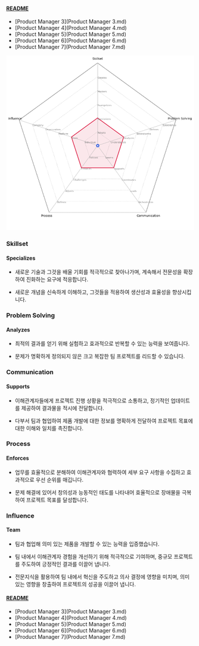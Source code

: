 
#### [README](README.md)
* [Product Manager 3](Product Manager 3.md)
* [Product Manager 4](Product Manager 4.md)
* [Product Manager 5](Product Manager 5.md)
* [Product Manager 6](Product Manager 6.md)
* [Product Manager 7](Product Manager 7.md)
<picture>
  <img alt="Template Chart" src="charts/Product Manager 4.png">
</picture>

        
### Skillset
            
#### Specializes

* 새로운 기술과 그것을 배울 기회를 적극적으로 찾아나가며, 계속해서 전문성을 확장하여 진화하는 요구에 적응합니다.

* 새로운 개념을 신속하게 이해하고, 그것들을 적용하여 생산성과 효율성을 향상시킵니다.
        
### Problem Solving
            
#### Analyzes

* 최적의 결과를 얻기 위해 실험하고 효과적으로 반복할 수 있는 능력을 보여줍니다.

* 문제가 명확하게 정의되지 않은 크고 복잡한 팀 프로젝트를 리드할 수 있습니다.

### Communication
            
#### Supports

* 이해관계자들에게 프로젝트 진행 상황을 적극적으로 소통하고, 정기적인 업데이트를 제공하여 결과물을 적시에 전달합니다.

* 다부서 팀과 협업하여 제품 개발에 대한 정보를 명확하게 전달하여 프로젝트 목표에 대한 이해와 일치를 촉진합니다.

### Process
            
#### Enforces

* 업무를 효율적으로 분해하여 이해관계자와 협력하여 세부 요구 사항을 수집하고 효과적으로 우선 순위를 매깁니다.

* 문제 해결에 있어서 창의성과 능동적인 태도를 나타내어 효율적으로 장애물을 극복하여 프로젝트 목표를 달성합니다.

### Influence
            
#### Team

* 팀과 협업해 의미 있는 제품을 개발할 수 있는 능력을 입증했습니다.

* 팀 내에서 이해관계자 경험을 개선하기 위해 적극적으로 기여하며, 중규모 프로젝트를 주도하여 긍정적인 결과를 이끌어 냅니다.

* 전문지식을 활용하여 팀 내에서 혁신을 주도하고 의사 결정에 영향을 미치며, 의미 있는 영향을 창출하여 프로젝트의 성공을 이끌어 냅니다.

#### [README](README.md)
* [Product Manager 3](Product Manager 3.md)
* [Product Manager 4](Product Manager 4.md)
* [Product Manager 5](Product Manager 5.md)
* [Product Manager 6](Product Manager 6.md)
* [Product Manager 7](Product Manager 7.md)